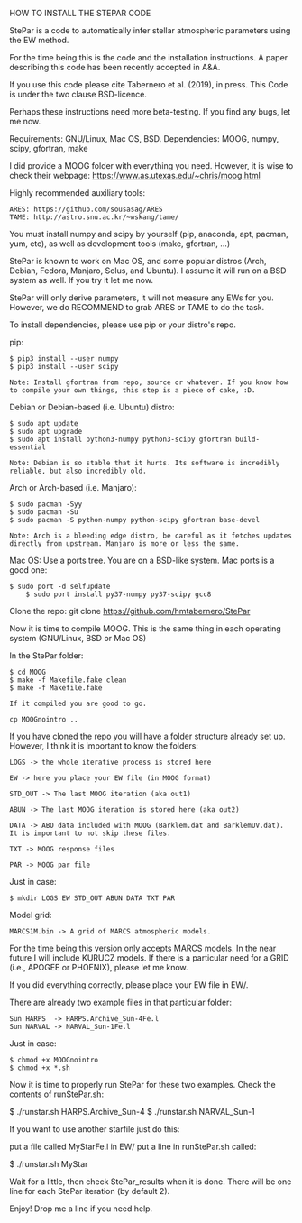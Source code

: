 
HOW TO INSTALL THE STEPAR CODE

StePar is a code to automatically infer stellar atmospheric parameters using the EW method.

For the time being this is the code and the installation instructions. A paper describing this code has been recently accepted in A&A. 

If you use this code please cite Tabernero et al. (2019), in press. This Code is under the two clause BSD-licence.

Perhaps these instructions need more beta-testing. If you find any bugs, let me now.

Requirements: GNU/Linux, Mac OS, BSD.
Dependencies: MOOG, numpy, scipy, gfortran, make

I did provide a MOOG folder with everything you need. However, it is wise to check their webpage: https://www.as.utexas.edu/~chris/moog.html

Highly recommended auxiliary tools:

	ARES: https://github.com/sousasag/ARES 
	TAME: http://astro.snu.ac.kr/~wskang/tame/

You must install numpy and scipy by yourself (pip, anaconda, apt, pacman, yum, etc), as well as development tools (make, gfortran, ...)

StePar is known to work on Mac OS, and some popular distros (Arch, Debian, Fedora, Manjaro, Solus, and Ubuntu). I assume it will run on a BSD system as well. If you try it let me now.

StePar will only derive parameters, it will not measure any EWs for you. However, we do RECOMMEND to grab ARES or TAME to do the task. 

To install dependencies, please use pip or your distro's repo.

pip:

	$ pip3 install --user numpy
	$ pip3 install --user scipy
	
	Note: Install gfortran from repo, source or whatever. If you know how to compile your own things, this step is a piece of cake, :D.

Debian or Debian-based (i.e. Ubuntu) distro:

	$ sudo apt update
	$ sudo apt upgrade
	$ sudo apt install python3-numpy python3-scipy gfortran build-essential

	Note: Debian is so stable that it hurts. Its software is incredibly reliable, but also incredibly old.
	
Arch or Arch-based (i.e. Manjaro):

	$ sudo pacman -Syy
	$ sudo pacman -Su
	$ sudo pacman -S python-numpy python-scipy gfortran base-devel

	Note: Arch is a bleeding edge distro, be careful as it fetches updates directly from upstream. Manjaro is more or less the same.  

Mac OS:
	Use a ports tree. You are on a BSD-like system. Mac ports is a good one:

	$ sudo port -d selfupdate
        $ sudo port install py37-numpy py37-scipy gcc8

Clone the repo:
	git clone https://github.com/hmtabernero/StePar

Now it is time to compile MOOG. This is the same thing in each operating system (GNU/Linux, BSD or Mac OS)

In the StePar folder: 

	$ cd MOOG
	$ make -f Makefile.fake clean
	$ make -f Makefile.fake

	If it compiled you are good to go.

	cp MOOGnointro ..

If you have cloned the repo you will have a folder structure already set up. However, I think it is important to know the folders:

	LOGS -> the whole iterative process is stored here
 	
	EW -> here you place your EW file (in MOOG format)
	
	STD_OUT -> The last MOOG iteration (aka out1)
	
	ABUN -> The last MOOG iteration is stored here (aka out2)

	DATA -> ABO data included with MOOG (Barklem.dat and BarklemUV.dat). It is important to not skip these files.

	TXT -> MOOG response files

	PAR -> MOOG par file
	
Just in case:
	
	$ mkdir LOGS EW STD_OUT ABUN DATA TXT PAR

Model grid:
	
	MARCS1M.bin -> A grid of MARCS atmospheric models. 
	
For the time being this version only accepts MARCS models. In the near future I will include KURUCZ models. If there is a particular need for a GRID (i.e., APOGEE or PHOENIX), please let me know.

If you did everything correctly, please place your EW file in EW/.  

There are already two example files in that particular folder: 

	Sun HARPS  -> HARPS.Archive_Sun-4Fe.l
	Sun NARVAL -> NARVAL_Sun-1Fe.l

Just in case:

	$ chmod +x MOOGnointro
	$ chmod +x *.sh

Now it is time to properly run StePar for these two examples. Check the contents of runStePar.sh:

$ ./runstar.sh HARPS.Archive_Sun-4
$ ./runstar.sh NARVAL_Sun-1

If you want to use another starfile just do this:

put a file called MyStarFe.l  in EW/
put a line in runStePar.sh called:

$ ./runstar.sh MyStar

Wait for a little, then check StePar_results when it is done. There will be one line for each StePar iteration (by default 2).

Enjoy! Drop me a line if you need help.
